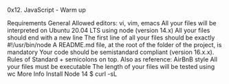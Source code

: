 0x12. JavaScript - Warm up

Requirements General Allowed editors: vi, vim, emacs All your files will be interpreted on Ubuntu 20.04 LTS using node (version 14.x) All your files should end with a new line The first line of all your files should be exactly #!/usr/bin/node A README.md file, at the root of the folder of the project, is mandatory Your code should be semistandard compliant (version 16.x.x). Rules of Standard + semicolons on top. Also as reference: AirBnB style All your files must be executable The length of your files will be tested using wc More Info Install Node 14 $ curl -sL
